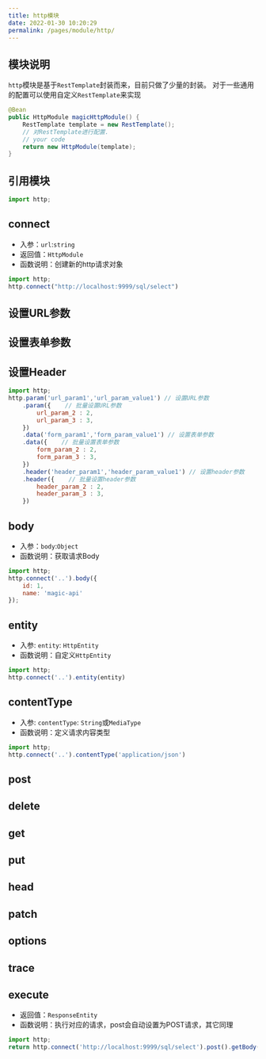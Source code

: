 ```yaml
---
title: http模块
date: 2022-01-30 10:20:29
permalink: /pages/module/http/
---
```


## 模块说明
`http`模块是基于`RestTemplate`封装而来，目前只做了少量的封装。
对于一些通用的配置可以使用自定义`RestTemplate`来实现

```java
@Bean
public HttpModule magicHttpModule() {
	RestTemplate template = new RestTemplate();
	// 对RestTemplate进行配置.
    // your code
	return new HttpModule(template);
}
```

## 引用模块
```javascript
import http;
```

## connect
- 入参：`url`:`string`
- 返回值：`HttpModule`
- 函数说明：创建新的http请求对象
```javascript
import http;
http.connect("http://localhost:9999/sql/select") 
```

## 设置URL参数
## 设置表单参数
## 设置Header
```javascript
import http;
http.param('url_param1','url_param_value1') // 设置URL参数
    .param({    // 批量设置URL参数
        url_param_2 : 2,
        url_param_3 : 3,
    })
    .data('form_param1','form_param_value1') // 设置表单参数
    .data({    // 批量设置表单参数
        form_param_2 : 2,
        form_param_3 : 3,
    })
    .header('header_param1','header_param_value1') // 设置header参数
    .header({    // 批量设置header参数
        header_param_2 : 2,
        header_param_3 : 3,
    })
```

## body
- 入参：`body`:`Object`
- 函数说明：获取请求Body
```javascript
import http;
http.connect('..').body({
    id: 1,
    name: 'magic-api'
});
```

## entity
- 入参: `entity`: `HttpEntity`
- 函数说明：自定义`HttpEntity`
```javascript
import http;
http.connect('..').entity(entity)
```
## contentType
- 入参: `contentType`: `String`或`MediaType`
- 函数说明：定义请求内容类型
```javascript
import http;
http.connect('..').contentType('application/json')
```

## post
## delete
## get
## put
## head
## patch
## options
## trace
## execute
- 返回值：`ResponseEntity`
- 函数说明：执行对应的请求，post会自动设置为POST请求，其它同理
```javascript
import http;
return http.connect('http://localhost:9999/sql/select').post().getBody()
```
